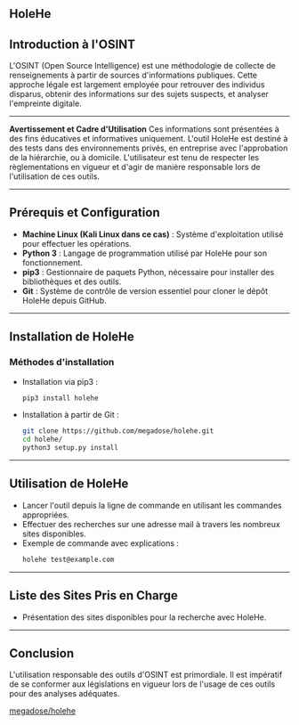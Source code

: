   #   
HoleHe 
---
## Introduction à l'OSINT
L'OSINT (Open Source Intelligence) est une méthodologie de collecte de renseignements à partir de sources d'informations publiques. Cette approche légale est largement employée pour retrouver des individus disparus, obtenir des informations sur des sujets suspects, et analyser l'empreinte digitale.

---
**Avertissement et Cadre d'Utilisation**
Ces informations sont présentées à des fins éducatives et informatives uniquement. L'outil HoleHe est destiné à des tests dans des environnements privés, en entreprise avec l'approbation de la hiérarchie, ou à domicile. L'utilisateur est tenu de respecter les règlementations en vigueur et d'agir de manière responsable lors de l'utilisation de ces outils.

---
## Prérequis et Configuration
- **Machine Linux (Kali Linux dans ce cas)** : Système d'exploitation utilisé pour effectuer les opérations.
- **Python 3** : Langage de programmation utilisé par HoleHe pour son fonctionnement.
- **pip3** : Gestionnaire de paquets Python, nécessaire pour installer des bibliothèques et des outils.
- **Git** : Système de contrôle de version essentiel pour cloner le dépôt HoleHe depuis GitHub.
---
## Installation de HoleHe
### Méthodes d'installation
- Installation via pip3 :
    ```bash
    pip3 install holehe
    ```
- Installation à partir de Git :
    ```bash
    git clone https://github.com/megadose/holehe.git
    cd holehe/
    python3 setup.py install
    ```
---
## Utilisation de HoleHe
- Lancer l'outil depuis la ligne de commande en utilisant les commandes appropriées.
- Effectuer des recherches sur une adresse mail à travers les nombreux sites disponibles.
- Exemple de commande avec explications :
    ```bash
    holehe test@example.com
    ```
---
## Liste des Sites Pris en Charge
- Présentation des sites disponibles pour la recherche avec HoleHe.
---
## Conclusion
L'utilisation responsable des outils d'OSINT est primordiale. Il est impératif de se conformer aux législations en vigueur lors de l'usage de ces outils pour des analyses adéquates.

[megadose/holehe](https://github.com/megadose/holehe)